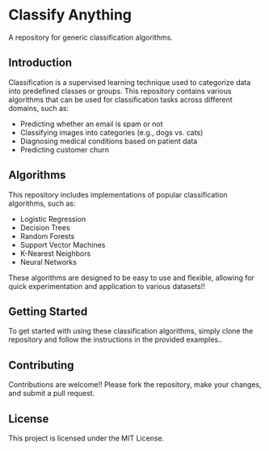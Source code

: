 # Classify Anything

A repository for generic classification algorithms.

## Introduction

Classification is a supervised learning technique used to categorize data into predefined classes or groups. This repository contains various algorithms that can be used for classification tasks across different domains, such as:

- Predicting whether an email is spam or not
- Classifying images into categories (e.g., dogs vs. cats)
- Diagnosing medical conditions based on patient data
- Predicting customer churn

## Algorithms

This repository includes implementations of popular classification algorithms, such as:

- Logistic Regression
- Decision Trees
- Random Forests
- Support Vector Machines
- K-Nearest Neighbors
- Neural Networks

These algorithms are designed to be easy to use and flexible, allowing for quick experimentation and application to various datasets!!

## Getting Started

To get started with using these classification algorithms, simply clone the repository and follow the instructions in the provided examples..

## Contributing

Contributions are welcome!! Please fork the repository, make your changes, and submit a pull request.

## License

This project is licensed under the MIT License.
